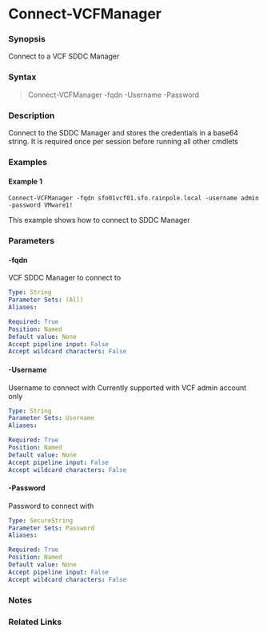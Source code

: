 # Connect-VCFManager

### Synopsis
Connect to a VCF SDDC Manager

### Syntax
> Connect-VCFManager -fqdn <String> -Username <String> -Password <String>

### Description
Connect to the SDDC Manager and stores the credentials in a base64 string.
It is required once per session before running all other cmdlets

### Examples
#### Example 1
```
Connect-VCFManager -fqdn sfo01vcf01.sfo.rainpole.local -username admin -password VMware1!
```
This example shows how to connect to SDDC Manager

### Parameters

#### -fqdn
VCF SDDC Manager to connect to

```yaml
Type: String
Parameter Sets: (All)
Aliases:

Required: True
Position: Named
Default value: None
Accept pipeline input: False
Accept wildcard characters: False
```

#### -Username
Username to connect with
Currently supported with VCF admin account only

```yaml
Type: String
Parameter Sets: Username
Aliases:

Required: True
Position: Named
Default value: None
Accept pipeline input: False
Accept wildcard characters: False
```

#### -Password
Password to connect with

```yaml
Type: SecureString
Parameter Sets: Password
Aliases:

Required: True
Position: Named
Default value: None
Accept pipeline input: False
Accept wildcard characters: False
```

### Notes

### Related Links
